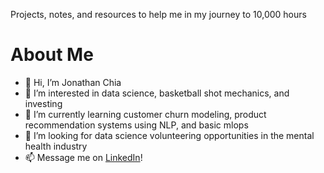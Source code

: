 Projects, notes, and resources to help me in my journey to 10,000 hours



# About Me
- 👋 Hi, I’m Jonathan Chia
- 👀 I’m interested in data science, basketball shot mechanics, and investing
- 🌱 I’m currently learning customer churn modeling, product recommendation systems using NLP, and basic mlops
- 💞️ I’m looking for data science volunteering opportunities in the mental health industry
- 📫 Message me on [LinkedIn](https://www.linkedin.com/in/jonathan-rj-chia/)!
